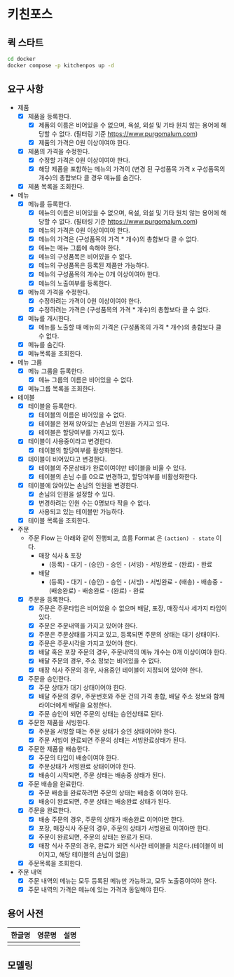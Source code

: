 # 키친포스

## 퀵 스타트

```sh
cd docker
docker compose -p kitchenpos up -d
```

## 요구 사항

- 제품
  - [X] 제품을 등록한다.
    - [X] 제품의 이름은 비어있을 수 없으며, 욕설, 외설 및 기타 원치 않는 용어에 해당할 수 없다. (필터링 기준 https://www.purgomalum.com)
    - [X] 제품의 가격은 0원 이상이여야 한다.
  - [X] 제품의 가격을 수정한다.
    - [X] 수정할 가격은 0원 이상이여야 한다.
    - [X] 해당 제품을 포함하는 메뉴의 가격이 (변경 된 구성품목 가격 x 구성품목의 개수)의 총합보다 클 경우 메뉴를 숨긴다.
  - [X] 제품 목록을 조회한다.
- 메뉴
  - [X] 메뉴를 등록한다.
    - [X] 메뉴의 이름은 비어있을 수 없으며, 욕설, 외설 및 기타 원치 않는 용어에 해당할 수 없다. (필터링 기준 https://www.purgomalum.com)
    - [X] 메뉴의 가격은 0원 이상이여야 한다.
    - [X] 메뉴의 가격은 (구성품목의 가격 * 개수)의 총합보다 클 수 없다.
    - [X] 메뉴는 메뉴 그룹에 속해야 한다.    
    - [X] 메뉴의 구성품목은 비어있을 수 없다.
    - [X] 메뉴의 구성품목은 등록된 제품만 가능하다.
    - [X] 메뉴의 구성품목의 개수는 0개 이상이여야 한다.
    - [X] 메뉴의 노출여부를 등록한다.
  - [X] 메뉴의 가격을 수정한다.
    - [X] 수정하려는 가격이 0원 이상이여야 한다.
    - [X] 수정하려는 가격은 (구성품목의 가격 * 개수)의 총합보다 클 수 없다.
  - [X] 메뉴를 개시한다.
    - [X] 메뉴를 노출할 때 메뉴의 가격은 (구성품목의 가격 * 개수)의 총합보다 클 수 없다.
  - [X] 메뉴를 숨긴다.
  - [X] 메뉴목록을 조회한다.
- 메뉴 그룹
  - [X] 메뉴 그룹을 등록한다.
    - [X] 메뉴 그룹의 이름은 비어있을 수 없다.
  - [X] 메뉴그룹 목록을 조회한다.
- 테이블
  - [X] 테이블을 등록한다.
    - [X] 테이블의 이름은 비어있을 수 없다.
    - [X] 테이블은 현재 앉아있는 손님의 인원을 가지고 있다.
    - [X] 테이블은 할당여부를 가지고 있다.
  - [X] 테이블이 사용중이라고 변경한다.
    - [X] 테이블의 할당여부를 활성화한다.
  - [X] 테이블이 비어있다고 변경한다.
    - [X] 테이블의 주문상태가 완료이여야만 테이블을 비울 수 있다.
    - [X] 테이블의 손님 수를 0으로 변경하고, 할당여부를 비활성화한다.
  - [X] 테이블에 앉아있는 손님의 인원을 변경한다.
    - [X] 손님의 인원을 설정할 수 있다.
    - [X] 변경하려는 인원 수는 0명보다 작을 수 없다.
    - [X] 사용되고 있는 테이블만 가능하다.
  - [X] 테이블 목록을 조회한다.
- 주문
  - 주문 Flow 는 아래와 같이 진행되고, 흐름 Format 은 `(action) - state` 이다.
    - 매장 식사 & 포장
      - (등록) - 대기 - (승인) - 승인 - (서빙) - 서빙완료 - (완료) - 완료
    - 배달
      - (등록) - 대기 - (승인) - 승인 - (서빙) - 서빙완료 - (배송) - 배송중 - (배송완료) - 배송완료 - (완료) - 완료
  - [X] 주문을 등록한다.
    - [X] 주문은 주문타입은 비어있을 수 없으며 배달, 포장, 매장식사 세가지 타입이 있다.
    - [X] 주문은 주문내역을 가지고 있어야 한다.
    - [X] 주문은 주문상태를 가지고 있고, 등록되면 주문의 상태는 대기 상태이다.
    - [X] 주문은 주문시각을 가지고 있어야 한다.
    - [X] 배달 혹은 포장 주문의 경우, 주문내역의 메뉴 개수는 0개 이상이여야 한다.
    - [X] 배달 주문의 경우, 주소 정보는 비어있을 수 없다.
    - [X] 매장 식사 주문의 경우, 사용중인 테이블이 지정되어 있어야 한다.
  - [X] 주문을 승인한다.
    - [X] 주문 상태가 대기 상태이어야 한다.
    - [X] 배달 주문의 경우, 주문번호와 주문 건의 가격 총합, 배달 주소 정보와 함께 라이더에게 배달을 요청한다.
    - [X] 주문 승인이 되면 주문의 상태는 승인상태로 된다.
  - [X] 주문한 제품을 서빙한다.
    - [X] 주문을 서빙할 때는 주문 상태가 승인 상태이어야 한다.
    - [X] 주문 서빙이 완료되면 주문의 상태는 서빙완료상태가 된다.
  - [X] 주문한 제품을 배송한다.
    - [X] 주문의 타입이 배송이여야 한다.
    - [X] 주문상태가 서빙완료 상태이어야 한다.
    - [X] 배송이 시작되면, 주문 상태는 배송중 상태가 된다.
  - [X] 주문 배송을 완료한다.
    - [X] 주문 배송을 완료하려면 주문의 상태는 배송중 이여야 한다.
    - [X] 배송이 완료되면, 주문 상태는 배송완료 상태가 된다.
  - [X] 주문을 완료한다.
    - [X] 배송 주문의 경우, 주문의 상태가 배송완료 이어야만 한다.
    - [X] 포장, 매장식사 주문의 경우, 주문의 상태가 서빙완료 이여야만 한다.
    - [X] 주문이 완료되면, 주문의 상태는 완료가 된다.
    - [X] 매장 식사 주문의 경우, 완료가 되면 식사한 테이블을 치운다.(테이블이 비어지고, 해당 테이블의 손님이 없음)
  - [X] 주문목록을 조회한다.
- 주문 내역
  - [X] 주문 내역의 메뉴는 모두 등록된 메뉴만 가능하고, 모두 노출중이여야 한다.
  - [X] 주문 내역의 가격은 메뉴에 있는 가격과 동일해야 한다.

## 용어 사전

| 한글명 | 영문명 | 설명 |
| --- | --- | --- |
|  |  |  |

## 모델링
